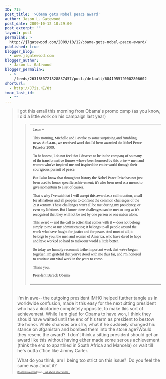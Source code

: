 ```yaml
---
ID: 715
post_title: '>Obama gets Nobel peace award'
author: Jason L. Gatewood
post_date: 2009-10-12 10:29:00
post_excerpt: ""
layout: post
permalink: >
  http://jlgatewood.com/2009/10/12/obama-gets-nobel-peace-award/
published: true
blogger_blog:
  - www.jlgatewood.com
blogger_author:
  - Jason L. Gatewood
blogger_permalink:
  - >
    /feeds/2631850721828837457/posts/default/6841955790002806602
shorturl:
  - http://J7is.ME/8t
tmac_last_id:
  - ""
---
```

>I got this email this morning from Obama's promo camp (as you know, I did a little work on his campaign last year)<div><div></div><blockquote type="cite"><div> <table width="100%"> <tr><td style="padding: 10px; font-size: 12px; font-family: Verdana, Helvetica sans-serif;" width="90%">Jason --<p /> This morning, Michelle and I awoke to some surprising and humbling news. At 6 a.m., we received word that I'd been awarded the Nobel Peace Prize for 2009.<p /> To be honest, I do not feel that I deserve to be in the company of so many of the transformative figures who've been honored by this prize -- men and women who've inspired me and inspired the entire world through their courageous pursuit of peace.<p /> But I also know that throughout history the Nobel Peace Prize has not just been used to honor specific achievement; it's also been used as a means to give momentum to a set of causes.<p /> That is why I've said that I will accept this award as a call to action, a call for all nations and all peoples to confront the common challenges of the 21st century. These challenges won't all be met during my presidency, or even my lifetime. But I know these challenges can be met so long as it's recognized that they will not be met by one person or one nation alone.<p /> This award -- and the call to action that comes with it -- does not belong simply to me or my administration; it belongs to all people around the world who have fought for justice and for peace. And most of all, it belongs to you, the men and women of America, who have dared to hope and have worked so hard to make our world a little better.<p /> So today we humbly recommit to the important work that we've begun together. I'm grateful that you've stood with me thus far, and I'm honored to continue our vital work in the years to come.<p /> Thank you,<p /> President Barack Obama <br /></td><td><br /></td></tr></table></div></blockquote><br /></div><div>I'm in awe-- the outgoing president IMHO helped further tangle us in worldwide confusion, made it this easy for the next sitting president who has a doctorine completely opposite, to make this sort of achievement. While I am glad for Obama to have won, I think they should have waited until the end of his term as president to bestow the honor. While chances are slim, what if he suddenly changed his stance on afganistan and bombed them into the stone age?Would they resend the award?  I don't think a sitting president should get an award like this without having either made some serious achievement (think the end to aparthied in South Africa and Mandela) or wait till he's outta office like Jimmy Carter.  </div><p /><div>What do you think, am I being too strict on this issue?  Do you feel the same way about it?  </div>      <p style="font-size: 8px;">  <a href="http://posterous.com">Posted via email</a>   from <a href="http://starrwulfe.posterous.com/obama-gets-nobel-peace-award">...all about starrwulfe...</a>  </p>